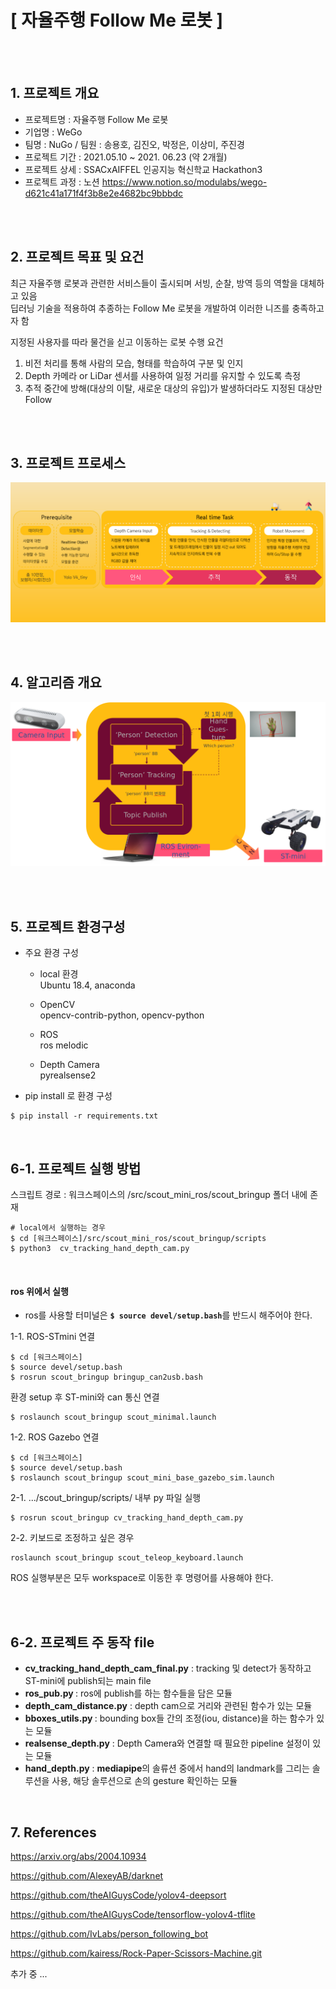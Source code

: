 # [ 자율주행 Follow Me 로봇 ]

</br></br>

## 1. 프로젝트 개요

- 프로젝트명 : 자율주행 Follow Me 로봇
- 기업명 : WeGo
- 팀명 : NuGo / 팀원 : 송용호, 김진오, 박정은, 이상미, 주진경
- 프로젝트 기간 : 2021.05.10 ~ 2021. 06.23 (약 2개월)
- 프로젝트 상세 : SSACxAIFFEL 인공지능 혁신학교 Hackathon3
- 프로젝트 과정 : 노션 https://www.notion.so/modulabs/wego-d621c41a171f4f3b8e2e4682bc9bbbdc

</br></br>

## 2. 프로젝트 목표 및 요건

최근 자율주행 로봇과 관련한 서비스들이 출시되며 서빙, 순찰, 방역 등의 역할을 대체하고 있음   
딥러닝 기술을 적용하여 추종하는 Follow Me 로봇을 개발하여 이러한 니즈를 충족하고자 함  

지정된 사용자를 따라 물건을 싣고 이동하는 로봇 수행 요건  

1. 비전 처리를 통해 사람의 모습, 형태를 학습하여 구분 및 인지  
2. Depth 카메라 or LiDar 센서를 사용하여 일정 거리를 유지할 수 있도록 측정  
3. 추적 중간에 방해(대상의 이탈, 새로운 대상의 유입)가 발생하더라도 지정된 대상만 Follow    


</br></br>
## 3. 프로젝트 프로세스

<img src="./images/image_02.png" alt="스크린샷, 2021-06-21 16-26-07" style="zoom:80%;" />

</br></br>

## 4. 알고리즘 개요

<img src="./images/image_01.png" alt="스크린샷, 2021-06-21 16-30-31" style="zoom:80%;" />

</br></br>

## 5. 프로젝트 환경구성

- 주요 환경 구성
  - local 환경 <br>
    Ubuntu 18.4, anaconda
    
  - OpenCV <br>
    opencv-contrib-python, opencv-python
  
  - ROS     <br>
    ros melodic

  - Depth Camera <br>
    pyrealsense2  
  

- pip install 로 환경 구성 

```
$ pip install -r requirements.txt  
```
</br>
  

## 6-1. 프로젝트 실행 방법

스크립트 경로 : 워크스페이스의 /src/scout_mini_ros/scout_bringup 폴더 내에 존재 


```
# local에서 실행하는 경우
$ cd [워크스페이스]/src/scout_mini_ros/scout_bringup/scripts
$ python3  cv_tracking_hand_depth_cam.py
```
</br>

#### ros 위에서 실행
- ros를 사용할 터미널은 <b>`$ source devel/setup.bash`</b>를 반드시 해주어야 한다.

1-1. ROS-STmini 연결 
```
$ cd [워크스페이스]
$ source devel/setup.bash
$ rosrun scout_bringup bringup_can2usb.bash
```

환경 setup 후 ST-mini와 can 통신 연결

```
$ roslaunch scout_bringup scout_minimal.launch 
```


1-2. ROS Gazebo 연결
```
$ cd [워크스페이스]
$ source devel/setup.bash
$ roslaunch scout_bringup scout_mini_base_gazebo_sim.launch
```


2-1. .../scout_bringup/scripts/ 내부 py 파일 실행 

```
$ rosrun scout_bringup cv_tracking_hand_depth_cam.py
```

2-2. 키보드로 조정하고 싶은 경우 

```
roslaunch scout_bringup scout_teleop_keyboard.launch
```

ROS 실행부분은 모두 workspace로 이동한 후 명령어를 사용해야 한다.

</br></br>



## 6-2. 프로젝트 주 동작 file 
- <b>cv_tracking_hand_depth_cam_final.py</b> : tracking 및 detect가 동작하고 ST-mini에 publish되는 main file </br>
- <b>ros_pub.py </b>: ros에 publish를 하는 함수들을 담은 모듈  </br>
- <b>depth_cam_distance.py</b> : depth cam으로 거리와 관련된 함수가 있는 모듈 </br>
- <b>bboxes_utils.py </b> :  bounding box들 간의 조정(iou, distance)을 하는 함수가 있는 모듈 </br>
- <b>realsense_depth.py</b> : Depth Camera와 연결할 때 필요한 pipeline 설정이 있는 모듈 </br>
- <b>hand_depth.py</b> : <b>mediapipe</b>의 솔류션 중에서 hand의 landmark를 그리는 솔루션을 사용, 해당 솔루션으로 손의 gesture 확인하는 모듈 </br>

</br>

## 7. References 

https://arxiv.org/abs/2004.10934

https://github.com/AlexeyAB/darknet

https://github.com/theAIGuysCode/yolov4-deepsort

https://github.com/theAIGuysCode/tensorflow-yolov4-tflite

https://github.com/IvLabs/person_following_bot

https://github.com/kairess/Rock-Paper-Scissors-Machine.git

추가 중 ...     




